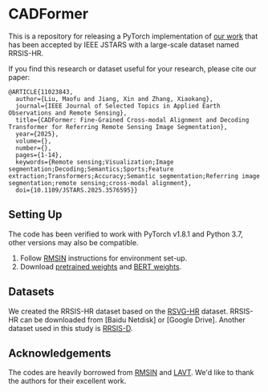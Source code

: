 # CADFormer

This is a repository for releasing a PyTorch implementation of [our work](https://ieeexplore.ieee.org/abstract/document/11023843) that has been accepted by IEEE JSTARS with a large-scale dataset named RRSIS-HR.

If you find this research or dataset useful for your research, please cite our paper:
```
@ARTICLE{11023843,
  author={Liu, Maofu and Jiang, Xin and Zhang, Xiaokang},
  journal={IEEE Journal of Selected Topics in Applied Earth Observations and Remote Sensing}, 
  title={CADFormer: Fine-Grained Cross-modal Alignment and Decoding Transformer for Referring Remote Sensing Image Segmentation}, 
  year={2025},
  volume={},
  number={},
  pages={1-14},
  keywords={Remote sensing;Visualization;Image segmentation;Decoding;Semantics;Sports;Feature extraction;Transformers;Accuracy;Semantic segmentation;Referring image segmentation;remote sensing;cross-modal alignment},
  doi={10.1109/JSTARS.2025.3576595}}
```


## Setting Up

The code has been verified to work with PyTorch v1.8.1 and Python 3.7, other versions may also be compatible.

1. Follow [RMSIN](https://github.com/Lsan2401/RMSIN) instructions for environment set-up.
2. Download [pretrained weights](https://github.com/SwinTransformer/storage/releases/download/v1.0.0/swin_base_patch4_window12_384_22k.pth) and [BERT weights](https://huggingface.co/google-bert/bert-base-uncased).

## Datasets

We created the RRSIS-HR dataset based on the [RSVG-HR](https://github.com/LANMNG/LQVG) dataset. RRSIS-HR can be downloaded from [Baidu Netdisk] or [Google Drive].
Another dataset used in this study is [RRSIS-D](https://drive.google.com/drive/folders/1Xqi3Am2Vgm4a5tHqiV9tfaqKNovcuK3A).

## Acknowledgements

The codes are heavily borrowed from [RMSIN](https://github.com/Lsan2401/RMSIN) and [LAVT](https://github.com/yz93/LAVT-RIS). We'd like to thank the authors for their excellent work.
